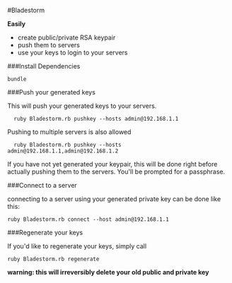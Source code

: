 #Bladestorm

**Easily**
* create public/private RSA keypair
* push them to servers
* use your keys to login to your servers

###Install Dependencies

    bundle

###Push your generated keys

This will push your generated keys to your servers.

      ruby Bladestorm.rb pushkey --hosts admin@192.168.1.1

Pushing to multiple servers is also allowed

      ruby Bladestorm.rb pushkey --hosts admin@192.168.1.1,admin@192.168.1.2

If you have not yet generated your keypair, this will be done right before actually pushing them to the servers. You'll be prompted for a passphrase.

###Connect to a server

connecting to a server using your generated private key can be done like this:

    ruby Bladestorm.rb connect --host admin@192.168.1.1


###Regenerate your keys

If you'd like to regenerate your keys, simply call

    ruby Bladestorm.rb regenerate

**__warning__: this will irreversibly delete your old public and private key**
